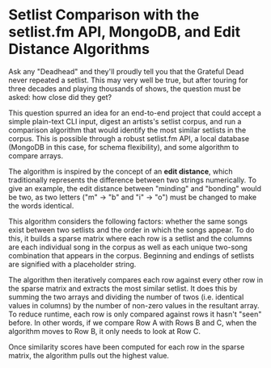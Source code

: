 # Setlist Comparison with the setlist.fm API, MongoDB, and Edit Distance Algorithms
Ask any "Deadhead" and they'll proudly tell you that the Grateful Dead never repeated a setlist. This may very well be true, but after touring for three decades and playing thousands of shows, the question must be asked: how close did they get?

This question spurred an idea for an end-to-end project that could accept a simple plain-text CLI input, digest an artists's setlist corpus, and run a comparison algorithm that would identify the most similar setlists in the corpus. This is possible through a robust setlist.fm API, a local database (MongoDB in this case, for schema flexibility), and some algorithm to compare arrays.

The algorithm is inspired by the concept of an <b>edit distance</b>, which traditionally represents the difference between two strings numerically. To give an example, the edit distance between "minding" and "bonding" would be two, as two letters ("m" -> "b" and "i" -> "o") must be changed to make the words identical.

This algorithm considers the following factors: whether the same songs exist between two setlists and the order in which the songs appear. To do this, it builds a sparse matrix where each row is a setlist and the columns are each individual song in the corpus as well as each unique two-song combination that appears in the corpus. Beginning and endings of setlists are signified with a placeholder string.

The algorithm then iteratively compares each row against every other row in the sparse matrix and extracts the most similar setlist. It does this by summing the two arrays and dividing the number of twos (i.e. identical values in columns) by the number of non-zero values in the resultant array. To reduce runtime, each row is only compared against rows it hasn't "seen" before. In other words, if we compare Row A with Rows B and C, when the algorithm moves to Row B, it only needs to look at Row C.

Once similarity scores have been computed for each row in the sparse matrix, the algorithm pulls out the highest value.
